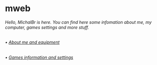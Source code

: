 <h1>mweb</h1>
<h6>Hello, MichalBr is here. You can find here some infomation about me, my computer, games settings and more stuff.</h6>
<h6>• <a href="https://github.com/TheMichalBr/mweb/blob/main/about_me_and_equipment.md">About me and equipment</a></h6>
<h6>• <a href="https://github.com/TheMichalBr/mweb/blob/main/games_information_and_settings.md">Games information and settings</a></h6>
